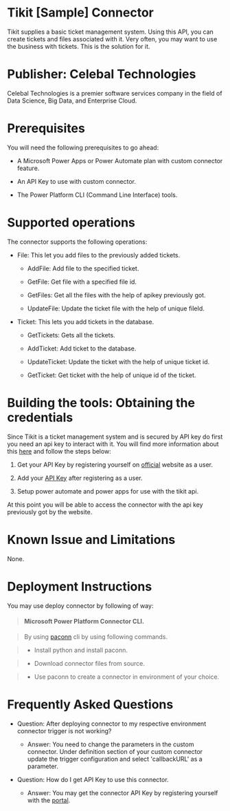 # Tikit [Sample] Connector 

 
 

Tikit supplies a basic ticket management system. Using this API, you can create tickets and files associated with it. Very often, you may want to use the business with tickets. This is the solution for it. 

 
 

# Publisher: Celebal Technologies 

 
 

Celebal Technologies is a premier software services company in the field of Data Science, Big Data, and Enterprise Cloud.  

 
 

# Prerequisites 

 
 

You will need the following prerequisites to go ahead: 

 
 

* A Microsoft Power Apps or Power Automate plan with custom connector feature. 

* An API Key to use with custom connector. 

* The Power Platform CLI (Command Line Interface) tools. 

 
 

# Supported operations 

 
 

The connector supports the following operations: 

 
 

* File: This let you add files to the previously added tickets. 

    * AddFile: Add file to the specified ticket. 

    * GetFile: Get file with a specified file id. 

    * GetFiles: Get all the files with the help of apikey previously got. 

    * UpdateFile: Update the ticket file with the help of unique fileId. 

 
 

* Ticket: This lets you add tickets in the database. 

    * GetTickets: Gets all the tickets. 

    * AddTicket: Add ticket to the database. 

    * UpdateTicket: Update the ticket with the help of unique ticket id. 

    * GetTicket: Get ticket with the help of unique id of the ticket. 

 
 

# Building the tools: Obtaining the credentials 

 
 

Since Tikit is a ticket management system and is secured by API key do first you need an api key to interact with it. You will find more information about this [here](https://tikit/azurewebsites.net) and follow the steps below: 

 
 

1. Get your API Key by registering yourself on [official](https://tikit.azurewebsites.net) website as a user. 

2. Add your [API Key](https://tikit.azurewebsites.net/APIKey) after registering as a user.  

3. Setup power automate and power apps for use with the tikit api. 

 
 

At this point you will be able to access the connector with the api key previously got by the website. 

 
 

# Known Issue and Limitations 

 
 

None. 

 
 
 

# Deployment Instructions 

 
 

You may use deploy connector by following of way: 

 
 

> #### Microsoft Power Platform Connector CLI.  

>By using [paconn](https://docs.microsoft.com/en-us/connectors/custom-connectors/paconn-cli) cli by using following commands. 

>- Install python and install paconn. 

>- Download connector files from source. 

>- Use paconn to create a connector in environment of your choice. 

 
 
 
 

# Frequently Asked Questions 

- Question: After deploying connector to my respective environment connector trigger is not working? 

    - Answer: You need to change the parameters in the custom connector. Under definition section of your custom connector update the trigger configuration and select 'callbackURL' as a parameter. 

- Question: How do I get API Key to use this connector. 

    - Answer: You may get the connector API Key by registering yourself with the [portal](https://tikit.azurewebsites.net/). 

 
 

 